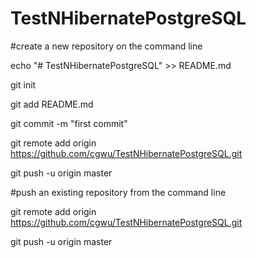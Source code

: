 # TestNHibernatePostgreSQL

#create a new repository on the command line

echo "# TestNHibernatePostgreSQL" >> README.md

git init

git add README.md

git commit -m "first commit"

git remote add origin https://github.com/cgwu/TestNHibernatePostgreSQL.git

 git push -u origin master


#push an existing repository from the command line

git remote add origin https://github.com/cgwu/TestNHibernatePostgreSQL.git

git push -u origin master

